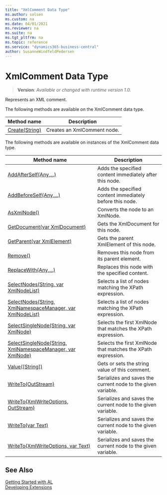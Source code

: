 ```yaml
---
title: "XmlComment Data Type"
ms.author: solsen
ms.custom: na
ms.date: 04/01/2021
ms.reviewer: na
ms.suite: na
ms.tgt_pltfrm: na
ms.topic: reference
ms.service: "dynamics365-business-central"
author: SusanneWindfeldPedersen
---
```

[//]: # (START>DO_NOT_EDIT)
[//]: # (IMPORTANT:Do not edit any of the content between here and the END>DO_NOT_EDIT.)
[//]: # (Any modifications should be made in the .xml files in the ModernDev repo.)
# XmlComment Data Type
> **Version**: _Available or changed with runtime version 1.0._

Represents an XML comment.


The following methods are available on the XmlComment data type.


|Method name|Description|
|-----------|-----------|
|[Create(String)](xmlcomment-create-method.md)|Creates an XmlComment node.|

The following methods are available on instances of the XmlComment data type.

|Method name|Description|
|-----------|-----------|
|[AddAfterSelf(Any,...)](xmlcomment-addafterself-method.md)|Adds the specified content immediately after this node.|
|[AddBeforeSelf(Any,...)](xmlcomment-addbeforeself-method.md)|Adds the specified content immediately before this node.|
|[AsXmlNode()](xmlcomment-asxmlnode-method.md)|Converts the node to an XmlNode.|
|[GetDocument(var XmlDocument)](xmlcomment-getdocument-method.md)|Gets the XmlDocument for this node.|
|[GetParent(var XmlElement)](xmlcomment-getparent-method.md)|Gets the parent XmlElement of this node.|
|[Remove()](xmlcomment-remove-method.md)|Removes this node from its parent element.|
|[ReplaceWith(Any,...)](xmlcomment-replacewith-method.md)|Replaces this node with the specified content.|
|[SelectNodes(String, var XmlNodeList)](xmlcomment-selectnodes-string-xmlnodelist-method.md)|Selects a list of nodes matching the XPath expression.|
|[SelectNodes(String, XmlNamespaceManager, var XmlNodeList)](xmlcomment-selectnodes-string-xmlnamespacemanager-xmlnodelist-method.md)|Selects a list of nodes matching the XPath expression.|
|[SelectSingleNode(String, var XmlNode)](xmlcomment-selectsinglenode-string-xmlnode-method.md)|Selects the first XmlNode that matches the XPath expression.|
|[SelectSingleNode(String, XmlNamespaceManager, var XmlNode)](xmlcomment-selectsinglenode-string-xmlnamespacemanager-xmlnode-method.md)|Selects the first XmlNode that matches the XPath expression.|
|[Value([String])](xmlcomment-value-method.md)|Gets or sets the string value of this comment.|
|[WriteTo(OutStream)](xmlcomment-writeto-outstream-method.md)|Serializes and saves the current node to the given variable.|
|[WriteTo(XmlWriteOptions, OutStream)](xmlcomment-writeto-xmlwriteoptions-outstream-method.md)|Serializes and saves the current node to the given variable.|
|[WriteTo(var Text)](xmlcomment-writeto-text-method.md)|Serializes and saves the current node to the given variable.|
|[WriteTo(XmlWriteOptions, var Text)](xmlcomment-writeto-xmlwriteoptions-text-method.md)|Serializes and saves the current node to the given variable.|

[//]: # (IMPORTANT: END>DO_NOT_EDIT)
## See Also
[Getting Started with AL](../../devenv-get-started.md)  
[Developing Extensions](../../devenv-dev-overview.md)  